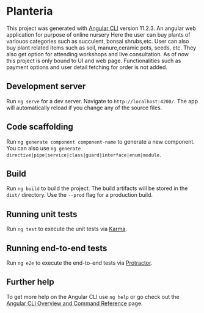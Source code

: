 # Planteria

This project was generated with [Angular CLI](https://github.com/angular/angular-cli) version 11.2.3.
An angular web application for purpose of online nursery
Here the user can buy plants of variouos categories such as succulent, bonsai shrubs,etc. User can also buy plant related items such as soil, manure,ceramic pots, seeds, etc. They also get option for attending workshops and live consultation. As of now this project is only bound to UI and web page. Functionalities such as payment options and user detail fetching for order is not added.

## Development server

Run `ng serve` for a dev server. Navigate to `http://localhost:4200/`. The app will automatically reload if you change any of the source files.

## Code scaffolding

Run `ng generate component component-name` to generate a new component. You can also use `ng generate directive|pipe|service|class|guard|interface|enum|module`.

## Build

Run `ng build` to build the project. The build artifacts will be stored in the `dist/` directory. Use the `--prod` flag for a production build.

## Running unit tests

Run `ng test` to execute the unit tests via [Karma](https://karma-runner.github.io).

## Running end-to-end tests

Run `ng e2e` to execute the end-to-end tests via [Protractor](http://www.protractortest.org/).

## Further help

To get more help on the Angular CLI use `ng help` or go check out the [Angular CLI Overview and Command Reference](https://angular.io/cli) page.

